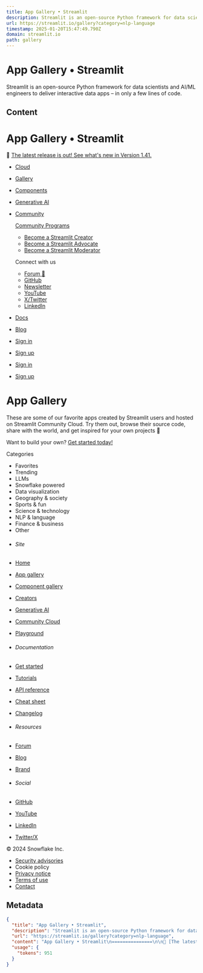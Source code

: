```yaml
---
title: App Gallery • Streamlit
description: Streamlit is an open-source Python framework for data scientists and AI/ML engineers to deliver interactive data apps – in only a few lines of code.
url: https://streamlit.io/gallery?category=nlp-language
timestamp: 2025-01-20T15:47:49.790Z
domain: streamlit.io
path: gallery
---
```


# App Gallery • Streamlit


Streamlit is an open-source Python framework for data scientists and AI/ML engineers to deliver interactive data apps – in only a few lines of code.


## Content

App Gallery • Streamlit
===============

🎈 [The latest release is out! See what's new in Version 1.41.](https://docs.streamlit.io/develop/quick-reference/release-notes)

[](https://streamlit.io/)

*   [Cloud](https://streamlit.io/cloud)
*   [Gallery](https://streamlit.io/gallery)
*   [Components](https://streamlit.io/components)
*   [Generative AI](https://streamlit.io/generative-ai)
*   [Community](https://streamlit.io/community)
    
    [Community Programs](https://streamlit.io/community)
    
    *   [Become a Streamlit Creator](https://streamlit.io/become-a-creator)
    *   [Become a Streamlit Advocate](https://streamlit.io/community/advocates)
    *   [Become a Streamlit Moderator](https://discuss.streamlit.io/t/seeking-new-additions-to-our-community-moderators-program/47458)
    
    Connect with us
    
    *   [Forum 💬](https://discuss.streamlit.io/)
    *   [GitHub](https://github.com/streamlit/streamlit)
    *   [Newsletter](https://info.snowflake.com/streamlit-newsletter-sign-up.html)
    *   [YouTube](https://www.youtube.com/channel/UC3LD42rjj-Owtxsa6PwGU5Q)
    *   [X/Twitter](https://x.com/streamlit)
    *   [LinkedIn](https://www.linkedin.com/company/streamlit)
    
*   [Docs](https://docs.streamlit.io/)
*   [Blog](https://blog.streamlit.io/)
*   [Sign in](https://share.streamlit.io/)
*   [Sign up](https://share.streamlit.io/signup)

*   [Sign in](https://share.streamlit.io/)
*   [Sign up](https://share.streamlit.io/signup)

App Gallery
===========

These are some of our favorite apps created by Streamlit users and hosted on Streamlit Community Cloud. Try them out, browse their source code, share with the world, and get inspired for your own projects 🤩

  
Want to build your own? [Get started today!](https://docs.streamlit.io/library/get-started)

Categories

*   Favorites
*   Trending
*   LLMs
*   Snowflake powered
*   Data visualization
*   Geography & society
*   Sports & fun
*   Science & technology
*   NLP & language
*   Finance & business
*   Other

[](https://streamlit.io/)

*   ###### Site
    
*   [Home](https://streamlit.io/)
*   [App gallery](https://streamlit.io/gallery)
*   [Component gallery](https://streamlit.io/components)
*   [Creators](https://streamlit.io/creators)
*   [Generative AI](https://streamlit.io/generative-ai)
*   [Community Cloud](https://streamlit.io/cloud)
*   [Playground](https://streamlit.io/playground)

*   ###### Documentation
    
*   [Get started](https://docs.streamlit.io/library/get-started)
*   [Tutorials](https://docs.streamlit.io/knowledge-base/tutorials)
*   [API reference](https://docs.streamlit.io/library/api-reference)
*   [Cheat sheet](https://docs.streamlit.io/library/cheatsheet)
*   [Changelog](https://docs.streamlit.io/library/changelog)

*   ###### Resources
    
*   [Forum](https://discuss.streamlit.io/)
*   [Blog](https://blog.streamlit.io/)
*   [Brand](https://streamlit.io/brand)

*   ###### Social
    
*   [GitHub](https://github.com/streamlit/streamlit)
*   [YouTube](https://www.youtube.com/channel/UC3LD42rjj-Owtxsa6PwGU5Q)
*   [LinkedIn](https://www.linkedin.com/company/streamlit)
*   [Twitter/X](https://twitter.com/streamlit)

© 2024 Snowflake Inc.

*   [Security advisories](https://streamlit.io/advisories)
*   Cookie policy
*   [Privacy notice](https://streamlit.io/privacy-policy)
*   [Terms of use](https://streamlit.io/terms-of-use)
*   [Contact](mailto:streamlitcommunity@snowflake.com?subject=Contact%20from%20website%20)

## Metadata

```json
{
  "title": "App Gallery • Streamlit",
  "description": "Streamlit is an open-source Python framework for data scientists and AI/ML engineers to deliver interactive data apps – in only a few lines of code.",
  "url": "https://streamlit.io/gallery?category=nlp-language",
  "content": "App Gallery • Streamlit\n===============\n\n🎈 [The latest release is out! See what's new in Version 1.41.](https://docs.streamlit.io/develop/quick-reference/release-notes)\n\n[](https://streamlit.io/)\n\n*   [Cloud](https://streamlit.io/cloud)\n*   [Gallery](https://streamlit.io/gallery)\n*   [Components](https://streamlit.io/components)\n*   [Generative AI](https://streamlit.io/generative-ai)\n*   [Community](https://streamlit.io/community)\n    \n    [Community Programs](https://streamlit.io/community)\n    \n    *   [Become a Streamlit Creator](https://streamlit.io/become-a-creator)\n    *   [Become a Streamlit Advocate](https://streamlit.io/community/advocates)\n    *   [Become a Streamlit Moderator](https://discuss.streamlit.io/t/seeking-new-additions-to-our-community-moderators-program/47458)\n    \n    Connect with us\n    \n    *   [Forum 💬](https://discuss.streamlit.io/)\n    *   [GitHub](https://github.com/streamlit/streamlit)\n    *   [Newsletter](https://info.snowflake.com/streamlit-newsletter-sign-up.html)\n    *   [YouTube](https://www.youtube.com/channel/UC3LD42rjj-Owtxsa6PwGU5Q)\n    *   [X/Twitter](https://x.com/streamlit)\n    *   [LinkedIn](https://www.linkedin.com/company/streamlit)\n    \n*   [Docs](https://docs.streamlit.io/)\n*   [Blog](https://blog.streamlit.io/)\n*   [Sign in](https://share.streamlit.io/)\n*   [Sign up](https://share.streamlit.io/signup)\n\n*   [Sign in](https://share.streamlit.io/)\n*   [Sign up](https://share.streamlit.io/signup)\n\nApp Gallery\n===========\n\nThese are some of our favorite apps created by Streamlit users and hosted on Streamlit Community Cloud. Try them out, browse their source code, share with the world, and get inspired for your own projects 🤩\n\n  \nWant to build your own? [Get started today!](https://docs.streamlit.io/library/get-started)\n\nCategories\n\n*   Favorites\n*   Trending\n*   LLMs\n*   Snowflake powered\n*   Data visualization\n*   Geography & society\n*   Sports & fun\n*   Science & technology\n*   NLP & language\n*   Finance & business\n*   Other\n\n[](https://streamlit.io/)\n\n*   ###### Site\n    \n*   [Home](https://streamlit.io/)\n*   [App gallery](https://streamlit.io/gallery)\n*   [Component gallery](https://streamlit.io/components)\n*   [Creators](https://streamlit.io/creators)\n*   [Generative AI](https://streamlit.io/generative-ai)\n*   [Community Cloud](https://streamlit.io/cloud)\n*   [Playground](https://streamlit.io/playground)\n\n*   ###### Documentation\n    \n*   [Get started](https://docs.streamlit.io/library/get-started)\n*   [Tutorials](https://docs.streamlit.io/knowledge-base/tutorials)\n*   [API reference](https://docs.streamlit.io/library/api-reference)\n*   [Cheat sheet](https://docs.streamlit.io/library/cheatsheet)\n*   [Changelog](https://docs.streamlit.io/library/changelog)\n\n*   ###### Resources\n    \n*   [Forum](https://discuss.streamlit.io/)\n*   [Blog](https://blog.streamlit.io/)\n*   [Brand](https://streamlit.io/brand)\n\n*   ###### Social\n    \n*   [GitHub](https://github.com/streamlit/streamlit)\n*   [YouTube](https://www.youtube.com/channel/UC3LD42rjj-Owtxsa6PwGU5Q)\n*   [LinkedIn](https://www.linkedin.com/company/streamlit)\n*   [Twitter/X](https://twitter.com/streamlit)\n\n© 2024 Snowflake Inc.\n\n*   [Security advisories](https://streamlit.io/advisories)\n*   Cookie policy\n*   [Privacy notice](https://streamlit.io/privacy-policy)\n*   [Terms of use](https://streamlit.io/terms-of-use)\n*   [Contact](mailto:streamlitcommunity@snowflake.com?subject=Contact%20from%20website%20)",
  "usage": {
    "tokens": 951
  }
}
```
